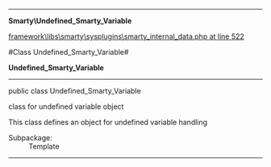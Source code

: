 

- - -

**Smarty\Undefined_Smarty_Variable**


<a href="https://github.com/JeyDotC/Hirudo/blob/master/framework/libs/smarty/sysplugins/smarty_internal_data.php#L522" >framework\libs\smarty\sysplugins\smarty_internal_data.php at line 522</a>

#Class Undefined_Smarty_Variable#

**Undefined_Smarty_Variable**




- - -

<p class="signature"><span class='k'>public  class</span> <span class='nx'>Undefined_Smarty_Variable</span></p>

<div class="comment" id="overview_description"><p>class for undefined variable object</p><p>This class defines an object for undefined variable handling</p></div>

<dl>
<dt>Subpackage:</dt>
<dd>Template</dd>
</dl>


- - -

